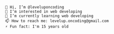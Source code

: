     👋 Hi, I’m @leveluponcoding
    👀 I’m interested in web developing
    🌱 I’m currently learning web developing
    📫 How to reach me: levelup.oncoding@gmail.com
    ⚡ Fun fact: I'm 15 years old
